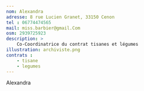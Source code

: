 ```yaml
---
nom: Alexandra
adresse: 8 rue Lucien Granet, 33150 Cenon
tel : 06774474565
mail: miss.barbier@gmail.Com
osm: 2939725923
description: >
    Co-Coordinatrice du contrat tisanes et légumes
illustration: archiviste.png
contrats : 
    - tisane
    - legumes
---
```


Alexandra